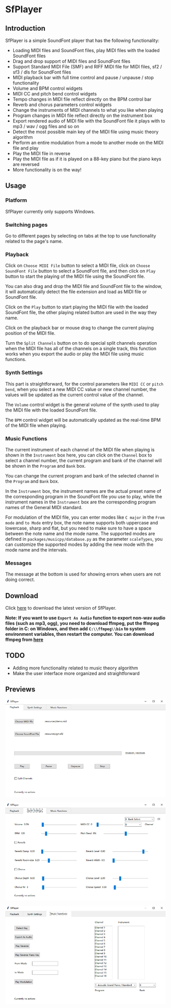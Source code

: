 # SfPlayer

## Introduction

SfPlayer is a simple SoundFont player that has the following functionality:

* Loading MIDI files and SoundFont files, play MIDI files with the loaded SoundFont files
* Drag and drop support of MIDI files and SoundFont files
* Support Standard MIDI File (SMF) and RIFF MIDI file for MIDI files, sf2 / sf3 / dls for SoundFont files
* MIDI playback bar with full time control and pause / unpause / stop functionality
* Volume and BPM control widgets
* MIDI CC and pitch bend control widgets
* Tempo changes in MIDI file reflect directly on the BPM control bar
* Reverb and chorus parameters control widgets
* Change the instruments of MIDI channels to what you like when playing
* Program changes in MIDI file reflect directly on the instrument box
* Export rendered audio of MIDI file with the SoundFont file it plays with to mp3 / wav / ogg files and so on
* Detect the most possible main key of the MIDI file using music theory algorithm
* Perform an entire modulation from a mode to another mode on the MIDI file and play
* Play the MIDI file in reverse
* Play the MIDI file as if it is played on a 88-key piano but the piano keys are reversed
* More functionality is on the way!


## Usage

### Platform

SfPlayer currently only supports Windows.

### Switching pages

Go to different pages by selecting on tabs at the top to use functionality related to the page's name.

### Playback

Click on `Choose MIDI File` button to select a MIDI file, click on `Choose SoundFont File` button to select a SoundFont file, and then click on `Play` button to start the playing of the MIDI file using the SoundFont file. 

You can also drag and drop the MIDI file and SoundFont file to the window, it will automatically detect the file extension and load as MIDI file or SoundFont file.

Click on the `Play` button to start playing the MIDI file with the loaded SoundFont file, the other playing related button are used in the way they name.

Click on the playback bar or mouse drag to change the current playing position of the MIDI file.

Turn the `Split Channels` button on to do special split channels operation when the MIDI file has all of the channels on a single track, this function works when you export the audio or play the MIDI file using music functions.

### Synth Settings

This part is straightforward, for the control parameters like `MIDI CC` or `pitch bend`, when you select a new MIDI CC value or new channel number, the values will be updated as the current control value of the channel.

The `Volume` control widget is the general volume of the synth used to play the MIDI file with the loaded SoundFont file.

The `BPM` control widget will be automatically updated as the real-time BPM of the MIDI file when playing.

### Music Functions

The current instrument of each channel of the MIDI file when playing is shown in the `Instrument` box here, you can click on the `Channel` box to select a channel number, the current program and bank of the channel will be shown in the `Program` and `Bank` box.

You can change the current program and bank of the selected channel in the `Program` and `Bank` box.

In the `Instrument` box, the instrument names are the actual preset name of the corresponding program in the SoundFont file you use to play, while the instrument names in the `Instrument` box are the corresponding program names of the General MIDI standard.

For modulation of the MIDI file, you can enter modes like `C major` in the `From mode` and `to Mode` entry box, the note name supports both uppercase and lowercase, sharp and flat, but you need to make sure to have a space between the note name and the mode name. The supported modes are defined in `packages/musicpy/database.py` as the parameter `scaleTypes`, you can customize the supported modes by adding the new mode with the mode name and the intervals.

### Messages

The message at the bottom is used for showing errors when users are not doing correct.

## Download

Click [here](https://github.com/Rainbow-Dreamer/SfPlayer/archive/refs/heads/main.zip) to download the latest version of SfPlayer.

**Note: If you want to use `Export As Audio` function to export non-wav audio files (such as mp3, ogg), you need to download ffmpeg,
put the ffmpeg folder in C: on Windows, and then add `C:\\ffmpeg\\bin` to system environment variables, then restart the computer.
You can download ffmpeg from [here](https://github.com/Rainbow-Dreamer/musicpy/releases/download/5.16/ffmpeg.zip)**


## TODO

* Adding more functionality related to music theory algorithm
* Make the user interface more organized and straightforward


## Previews

![image](previews/1.jpg)

![image](previews/2.jpg)

![image](previews/3.jpg)

